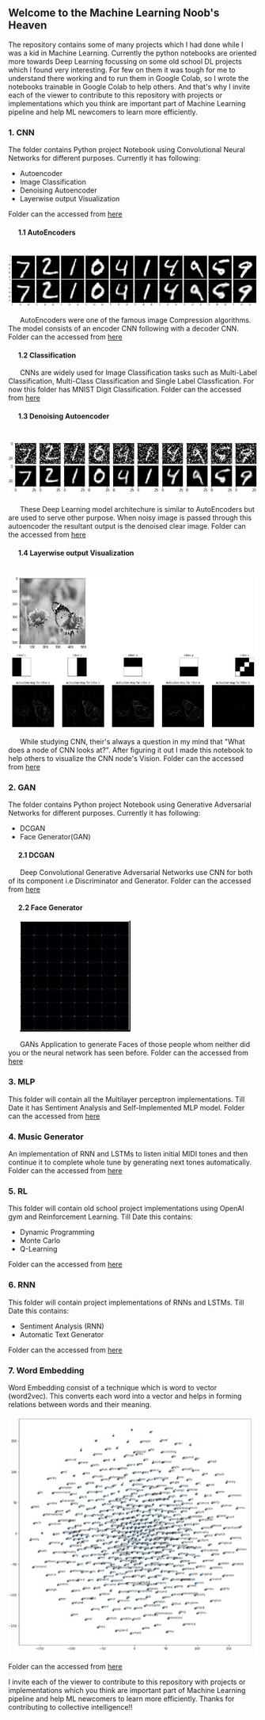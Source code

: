 ## Welcome to the Machine Learning Noob's Heaven

The repository contains some of many projects which I had done while I was a kid in Machine Learning. Currently the python notebooks are oriented more towards Deep Learning focussing on some old school DL projects which I found very interesting. For few on them it was tough for me to understand there working and to run them in Google Colab, so I wrote the notebooks trainable in Google Colab to help others. And that's why I invite each of the viewer to contribute to this repository with projects or implementations which you think are important part of Machine Learning pipeline and help ML newcomers to learn more efficiently. 

### 1. CNN

The folder contains Python project Notebook using Convolutional Neural Networks for different purposes. Currently it has following:

* Autoencoder
* Image Classification
* Denoising Autoencoder
* Layerwise output Visualization

Folder can the accessed from [here](https://github.com/CodeLogist/ML-NewBie-s-Heaven/tree/master/CNN)

#### &nbsp;&nbsp;&nbsp;&nbsp;&nbsp; 1.1 AutoEncoders

&nbsp;&nbsp;&nbsp;&nbsp;&nbsp; ![](data/Autoencoder.JPG "1st row shows the original image and 2nd row shows the compressed Image")

&nbsp;&nbsp;&nbsp;&nbsp;&nbsp; AutoEncoders were one of the famous image Compression algorithms. The model consists of an encoder CNN following with a decoder CNN. Folder can the accessed from [here](https://github.com/CodeLogist/ML-NewBie-s-Heaven/tree/master/CNN/Autoencoder)

#### &nbsp;&nbsp;&nbsp;&nbsp;&nbsp; 1.2 Classification

&nbsp;&nbsp;&nbsp;&nbsp;&nbsp; CNNs are widely used for Image Classification tasks such as Multi-Label Classification, Multi-Class Classification and Single Label Classfication. For now this folder has MNIST Digit Classification. Folder can the accessed from [here](https://github.com/CodeLogist/ML-NewBie-s-Heaven/tree/master/CNN/Classification)

#### &nbsp;&nbsp;&nbsp;&nbsp;&nbsp; 1.3 Denoising Autoencoder

&nbsp;&nbsp;&nbsp;&nbsp;&nbsp; ![](data/Denoising.JPG "1st row shows the Noisy Image and 2nd row shows the Denoised clear Image")

&nbsp;&nbsp;&nbsp;&nbsp;&nbsp; These Deep Learning model architechure is similar to AutoEncoders but are used to serve other purpose. When noisy image is passed through this autoencoder the resultant output is the denoised clear image. Folder can the accessed from [here](hhttps://github.com/CodeLogist/ML-NewBie-s-Heaven/tree/master/CNN/Denoising%20Autoencoder)

#### &nbsp;&nbsp;&nbsp;&nbsp;&nbsp; 1.4 Layerwise output Visualization

&nbsp;&nbsp;&nbsp;&nbsp;&nbsp; ![](data/Visualization.JPG "Filter-wise CNN vision")

&nbsp;&nbsp;&nbsp;&nbsp;&nbsp; While studying CNN, their's always a question in my mind that "What does a node of CNN looks at?". After figuring it out I made this notebook to help others to visualize the CNN node's Vision. Folder can the accessed from [here](https://github.com/CodeLogist/ML-NewBie-s-Heaven/blob/master/CNN/Layerwise%20output%20Visualization)

### 2. GAN

The folder contains Python project Notebook using Generative Adversarial Networks for different purposes. Currently it has following:

* DCGAN
* Face Generator(GAN)

#### &nbsp;&nbsp;&nbsp;&nbsp;&nbsp; 2.1 DCGAN

&nbsp;&nbsp;&nbsp;&nbsp;&nbsp; Deep Convolutional Generative Adversarial Networks use CNN for both of its component i.e Discriminator and Generator. Folder can the accessed from [here](https://github.com/CodeLogist/ML-NewBie-s-Heaven/tree/master/GAN/Deep%20Convolutional%20GAN)

#### &nbsp;&nbsp;&nbsp;&nbsp;&nbsp; 2.2 Face Generator

&nbsp;&nbsp;&nbsp;&nbsp;&nbsp; ![](data/face-generator.gif "Face-Generator output Time-lapse")

&nbsp;&nbsp;&nbsp;&nbsp;&nbsp; GANs Application to generate Faces of those people whom neither did you or the neural network has seen before. Folder can the accessed from [here](https://github.com/CodeLogist/ML-NewBie-s-Heaven/tree/master/GAN/Face%20Generator)

### 3. MLP

This folder will contain all the Multilayer perceptron implementations. Till Date it has Sentiment Analysis and Self-Implemented MLP model. Folder can the accessed from [here](https://github.com/CodeLogist/ML-NewBie-s-Heaven/tree/master/MLP)

### 4. Music Generator

An implementation of RNN and LSTMs to listen initial MIDI tones and then continue it to complete whole tune by generating next tones automatically. Folder can the accessed from [here](https://github.com/CodeLogist/ML-NewBie-s-Heaven/tree/master/Music%20Generator)

### 5. RL

This folder will contain old school project implementations using OpenAI gym and Reinforcement Learning. Till Date this contains:

* Dynamic Programming
* Monte Carlo
* Q-Learning

Folder can the accessed from [here](https://github.com/CodeLogist/ML-NewBie-s-Heaven/tree/master/RL)

### 6. RNN

This folder will contain project implementations of RNNs and LSTMs. Till Date this contains:

* Sentiment Analysis (RNN)
* Automatic Text Generator

Folder can the accessed from [here](https://github.com/CodeLogist/ML-NewBie-s-Heaven/tree/master/RNN)

### 7. Word Embedding

Word Embedding consist of a technique which is word to vector (word2vec). This converts each word into a vector and helps in forming relations between words and their meaning. 

![](data/word2vec.JPG "Word Embeddings")

Folder can the accessed from [here](https://github.com/CodeLogist/ML-NewBie-s-Heaven/tree/master/Word%20Embedding)


I invite each of the viewer to contribute to this repository with projects or implementations which you think are important part of Machine Learning pipeline and help ML newcomers to learn more efficiently. Thanks for contributing to collective intelligence!!